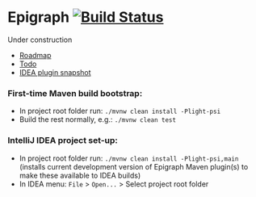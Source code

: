 # Epigraph [![Build Status](https://travis-ci.org/SumoLogic/epigraph.svg)](https://travis-ci.org/SumoLogic/epigraph)

Under construction

- [Roadmap](roadmap.md)
- [Todo](todo.md)
- [IDEA plugin snapshot](https://github.com/SumoLogic/epigraph/files/1181584/epigraph-idea-plugin-0.0.4.zip)


### First-time Maven build bootstrap:
- In project root folder run: `./mvnw clean install -Plight-psi`
- Build the rest normally, e.g.: `./mvnw clean test`


### IntelliJ IDEA project set-up:
- In project root folder run: `./mvnw clean install -Plight-psi,main`
  (installs current development version of Epigraph Maven plugin(s) to make these available to IDEA builds)
- In IDEA menu: `File` > `Open...` > Select project root folder
